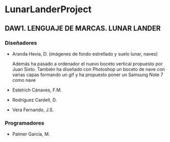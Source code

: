 
# LunarLanderProject

## DAW1. LENGUAJE DE MARCAS. LUNAR LANDER

### Diseñadores

+ Aranda Hevia, D. (imágenes de fondo estrellado y suelo lunar, naves)

  Además ha pasado a ordenador el nuevo boceto vertical propuesto  por Juan Sixto. También ha diseñado con Photoshop un boceto de nave con varias capas formando un gif y ha propuesto poner un Samsung Note 7 como nave
  
+ Estelrich Cánaves, F.M.
+ Rodríguez Cardell, D.
+ Vera Fernando, J.S.

### Programadores

+ Palmer García, M.


